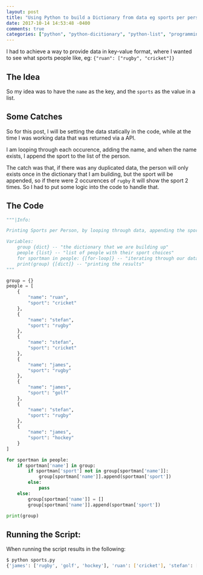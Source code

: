 ```yaml
---
layout: post
title: "Using Python to build a Dictionary from data eg sports per person"
date: 2017-10-14 14:53:48 -0400
comments: true
categories: ["python", "python-dicitionary", "python-list", "programming", "scripting"] 
---
```


I had to achieve a way to provide data in key-value format, where I wanted to see what sports people like, eg: `{"ruan": ["rugby", "cricket"]}`

## The Idea

So my idea was to have the `name` as the key, and the `sports` as the value in a list.

## Some Catches

So for this post, I will be setting the data statically in the code, while at the time I was working data that was returned via a API.

I am looping through each occurence, adding the name, and when the name exists, I append the sport to the list of the person.

The catch was that, if there was any duplicated data, the person will only exists once in the dictionary that I am building, but the sport will be appended, so if there were 2 occurences of `rugby` it will show the sport 2 times. So I had to put some logic into the code to handle that.

## The Code

```python
"""|Info:

Printing Sports per Person, by looping through data, appending the sports to a list per person, which gets added to our dictionary.

Variables:
	group {dict} -- "the dictionary that we are building up"
	people {list} -- "list of people with their sport choices"
	for sportman in people: {[for-loop]} -- "iterating through our data, if the sport exists, continue, if not, apeend it to the list"
	print(group) {[dict]} -- "printing the results"
"""

group = {}
people = [
	{
		"name": "ruan", 
		"sport": "cricket"
	}, 
	{
		"name": "stefan", 
		"sport": "rugby"
	}, 
	{
		"name": "stefan", 
		"sport": "cricket"
	}, 
	{
		"name": "james", 
		"sport": "rugby"
	}, 
	{
		"name": "james", 
		"sport": "golf"
	}, 
	{
		"name": "stefan", 
		"sport": "rugby"
	}, 
	{
		"name": "james", 
		"sport": "hockey"
	}
]

for sportman in people:
    if sportman['name'] in group:
        if sportman['sport'] not in group[sportman['name']]:
            group[sportman['name']].append(sportman['sport'])
        else:
            pass
    else:
        group[sportman['name']] = []
        group[sportman['name']].append(sportman['sport'])

print(group)

```

## Running the Script:

When running the script results in the following:

```bash
$ python sports.py 
{'james': ['rugby', 'golf', 'hockey'], 'ruan': ['cricket'], 'stefan': ['rugby', 'cricket']}

```
